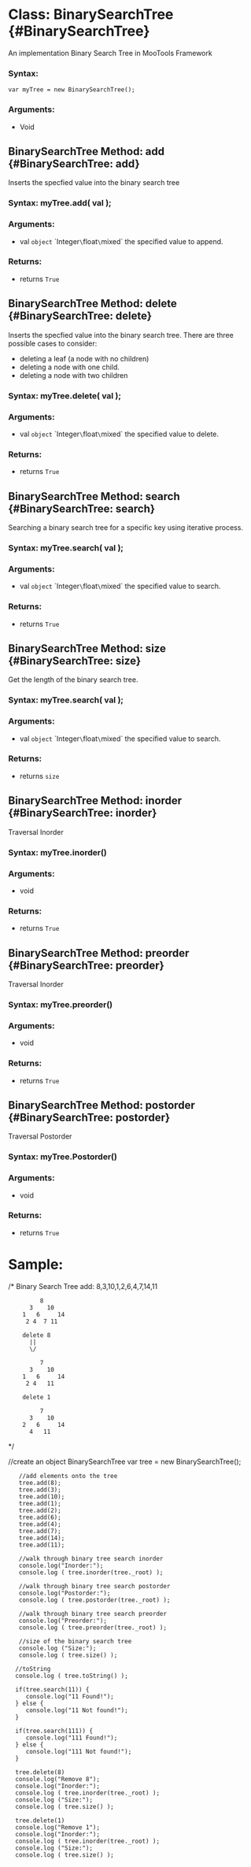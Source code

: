 Class: BinarySearchTree {#BinarySearchTree}
===========================================

An implementation Binary Search Tree in MooTools Framework

### Syntax:

    var myTree = new BinarySearchTree();

### Arguments:

- Void

BinarySearchTree Method: add {#BinarySearchTree: add}
-----------------------------------------------------------

Inserts the specfied value into the binary search tree

### Syntax: myTree.add( val );

### Arguments:

- val `object` \`Integer` \ `float` \ `mixed`  the specified value to append.

### Returns:

- returns `True`


BinarySearchTree Method: delete {#BinarySearchTree: delete}
-----------------------------------------------------------

Inserts the specfied value into the binary search tree.
There are three possible cases to consider:
* deleting a leaf (a node with no children)
* deleting a node with one child.
* deleting a node with two children

### Syntax: myTree.delete( val );

### Arguments:

- val `object` \`Integer` \ `float` \ `mixed`  the specified value to delete.

### Returns:

- returns `True`


BinarySearchTree Method: search {#BinarySearchTree: search}
-----------------------------------------------------------

Searching a binary search tree for a specific key using iterative process.

### Syntax: myTree.search( val );

### Arguments:

- val `object` \`Integer` \ `float` \ `mixed`  the specified value to search.

### Returns:

- returns `True`


BinarySearchTree Method: size {#BinarySearchTree: size}
-----------------------------------------------------------

Get the length of the binary search tree.

### Syntax: myTree.search( val );

### Arguments:

- val `object` \`Integer` \ `float` \ `mixed`  the specified value to search.

### Returns:

- returns `size`


BinarySearchTree Method: inorder {#BinarySearchTree: inorder}
-----------------------------------------------------------

Traversal Inorder

### Syntax: myTree.inorder()

### Arguments:

- void

### Returns:

- returns `True`


BinarySearchTree Method: preorder {#BinarySearchTree: preorder}
-----------------------------------------------------------

Traversal Inorder

### Syntax: myTree.preorder()

### Arguments:

- void

### Returns:

- returns `True`

BinarySearchTree Method: postorder {#BinarySearchTree: postorder}
-----------------------------------------------------------

Traversal Postorder

### Syntax: myTree.Postorder()

### Arguments:

- void

### Returns:

- returns `True`




# Sample: 

 /*
    Binary Search Tree
    add: 8,3,10,1,2,6,4,7,14,11 


             8
          3    10
        1   6     14
         2 4  7 11

        delete 8
          ||
          \/

             7
          3    10
        1   6     14
         2 4   11

        delete 1

             7
          3    10
        2   6     14
          4   11       

         
 */

   //create an object BinarySearchTree
   var tree = new BinarySearchTree();

       //add elements onto the tree
       tree.add(8);   
       tree.add(3);
       tree.add(10);
       tree.add(1);
       tree.add(2);
       tree.add(6);
       tree.add(4);
       tree.add(7);
       tree.add(14);
       tree.add(11);

       //walk through binary tree search inorder
       console.log("Inorder:");
       console.log ( tree.inorder(tree._root) );

       //walk through binary tree search postorder
       console.log("Postorder:");
       console.log ( tree.postorder(tree._root) );

       //walk through binary tree search preorder
       console.log("Preorder:");
       console.log ( tree.preorder(tree._root) );

       //size of the binary search tree
       console.log ("Size:");        
       console.log ( tree.size() );

      //toString
      console.log ( tree.toString() );

      if(tree.search(11)) {
         console.log("11 Found!");
      } else {
         console.log("11 Not found!");
      }

      if(tree.search(111)) {
         console.log("111 Found!");
      } else {
         console.log("111 Not found!");
      }

      tree.delete(8)
      console.log("Remove 8"); 
      console.log("Inorder:");
      console.log ( tree.inorder(tree._root) );
      console.log ("Size:");        
      console.log ( tree.size() );

      tree.delete(1)
      console.log("Remove 1"); 
      console.log("Inorder:");
      console.log ( tree.inorder(tree._root) );
      console.log ("Size:");        
      console.log ( tree.size() );



